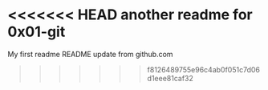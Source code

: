 <<<<<<< HEAD
another readme for 0x01-git
=======
My first readme
README update from github.com
>>>>>>> f8126489755e96c4ab0f051c7d06d1eee81caf32
